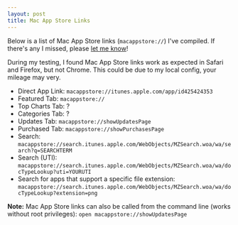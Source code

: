 ```yaml
---
layout: post
title: Mac App Store Links
---
```


Below is a list of Mac App Store links (`macappstore://`) I've compiled. If there's any I missed, please [let me know](/contact/)!

During my testing, I found Mac App Store links work as expected in Safari and Firefox, but not Chrome. This could be due to my local config, your mileage may very.

- Direct App Link: `macappstore://itunes.apple.com/app/id425424353`
- Featured Tab: `macappstore://`
- Top Charts Tab: ?
- Categories Tab: ?
- Updates Tab: `macappstore://showUpdatesPage`
- Purchased Tab: `macappstore://showPurchasesPage`
- Search: `macappstore://search.itunes.apple.com/WebObjects/MZSearch.woa/wa/search?q=SEARCHTERM`
- Search (UTI): `macappstore://search.itunes.apple.com/WebObjects/MZSearch.woa/wa/docTypeLookup?uti=YOURUTI`
- Search for apps that support a specific file extension: `macappstore://search.itunes.apple.com/WebObjects/MZSearch.woa/wa/docTypeLookup?extension=png`

**Note:** Mac App Store links can also be called from the command line (works without root privileges): `open macappstore://showUpdatesPage`
